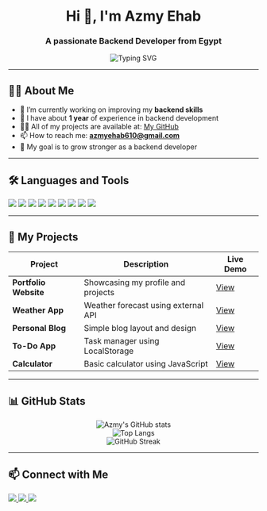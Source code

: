 <h1 align="center">Hi 👋, I'm Azmy Ehab</h1>
<h3 align="center">A passionate Backend Developer from Egypt</h3>

<p align="center">
  <img src="https://readme-typing-svg.herokuapp.com?font=Fira+Code&size=22&duration=3000&pause=1000&center=true&vCenter=true&width=440&lines=Backend+Developer;Open+Source+Contributor;Always+Learning+New+Tech" alt="Typing SVG" />
</p>

---

## 🙋‍♂️ About Me

- 🌱 I’m currently working on improving my **backend skills**
- 🧠 I have about **1 year** of experience in backend development
- 👨‍💻 All of my projects are available at: [My GitHub](https://github.com/AZMYEHAB21)
- 📫 How to reach me: **azmyehab610@gmail.com**
- 🎯 My goal is to grow stronger as a backend developer

---

## 🛠️ Languages and Tools

<p align="left">
  <img src="https://img.shields.io/badge/JavaScript-F7DF1E?style=for-the-badge&logo=javascript&logoColor=000" />
  <img src="https://img.shields.io/badge/Node.js-339933?style=for-the-badge&logo=nodedotjs&logoColor=white" />
  <img src="https://img.shields.io/badge/Express.js-000000?style=for-the-badge&logo=express&logoColor=white" />
  <img src="https://img.shields.io/badge/MongoDB-47A248?style=for-the-badge&logo=mongodb&logoColor=white" />
  <img src="https://img.shields.io/badge/MySQL-00758F?style=for-the-badge&logo=mysql&logoColor=white" />
  <img src="https://img.shields.io/badge/Git-F05032?style=for-the-badge&logo=git&logoColor=white" />
  <img src="https://img.shields.io/badge/GitHub-181717?style=for-the-badge&logo=github&logoColor=white" />
  <img src="https://img.shields.io/badge/HTML5-E34F26?style=for-the-badge&logo=html5&logoColor=white" />
  <img src="https://img.shields.io/badge/CSS3-1572B6?style=for-the-badge&logo=css3&logoColor=white" />
</p>

---

## 🚀 My Projects

| Project                     | Description                          | Live Demo |
|----------------------------|--------------------------------------|-----------|
| **Portfolio Website**      | Showcasing my profile and projects   | [View](https://azmyehab21.github.io/Personal-Portfolio-Website/) |
| **Weather App**            | Weather forecast using external API  | [View](https://azmyehab21.github.io/Weather-App/) |
| **Personal Blog**          | Simple blog layout and design        | [View](https://azmyehab21.github.io/Personal-Blog/) |
| **To-Do App**              | Task manager using LocalStorage      | [View](https://azmyehab21.github.io/To-Do-App/) |
| **Calculator**             | Basic calculator using JavaScript    | [View](https://azmyehab21.github.io/Calculator/) |

---

## 📊 GitHub Stats

<p align="center">
  <img src="https://github-readme-stats.vercel.app/api?username=AZMYEHAB21&show_icons=true&theme=tokyonight" alt="Azmy's GitHub stats" />
  <br/>
  <img src="https://github-readme-stats.vercel.app/api/top-langs/?username=AZMYEHAB21&layout=compact&theme=tokyonight" alt="Top Langs" />
  <br/>
  <img src="https://github-readme-streak-stats.herokuapp.com?user=AZMYEHAB21&theme=tokyonight" alt="GitHub Streak" />
</p>

---

## 📫 Connect with Me

<p align="left">
  <a href="https://www.linkedin.com/in/azmy-ihab-0219b4356" target="_blank">
    <img src="https://img.shields.io/badge/LinkedIn-azmy--ihab-blue?style=for-the-badge&logo=linkedin" />
  </a>
  <a href="https://instagram.com/azmy_ehab_" target="_blank">
    <img src="https://img.shields.io/badge/Instagram-azmy__ehab_-E4405F?style=for-the-badge&logo=instagram&logoColor=white" />
  </a>
  <a href="mailto:azmyehab610@gmail.com">
    <img src="https://img.shields.io/badge/Gmail-azmyehab610@gmail.com-D14836?style=for-the-badge&logo=gmail&logoColor=white" />
  </a>
</p>
